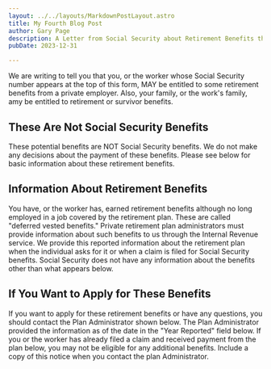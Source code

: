 ```yaml
---
layout: ../../layouts/MarkdownPostLayout.astro
title: My Fourth Blog Post
author: Gary Page
description: A Letter from Social Security about Retirement Benefits that may be owed me.
pubDate: 2023-12-31

---
```


We are writing to tell you that you, or the worker whose Social Security number appears at the top of this form, MAY be entitled to some retirement benefits from a private employer.  Also, your family, or the work's family, amy be entitled to retirement or survivor benefits.

## These Are Not Social Security Benefits

These potential benefits are NOT Social Security benefits.  We do not make any decisions about the payment of these benefits.  Please see below for basic information about these retirement benefits.

## Information About Retirement Benefits

You have, or the worker has, earned retirement benefits although no long employed in a job covered by the retirement plan.  These are called "deferred vested benefits."  Private retirement plan administrators must provide information about such benefits to us through the Internal Revenue service.  We provide this reported information about the retirement plan when the individual asks for it or when a claim is filed for Social Security benefits.  Social Security does not have any information about the benefits other than what appears below.

## If You Want to Apply for These Benefits

If you want to apply for these retirement benefits or have any questions, you should contact the Plan Administrator shown below.  The Plan Administrator provided the information as of the date in the "Year Reported" field below.  If you or the worker has already filed a claim and received payment from the plan below, you may not be eligible for any additional benefits.  Include a copy of this notice when you contact the plan Administrator.
